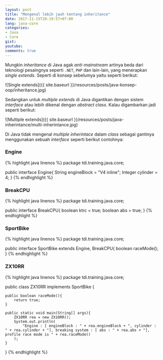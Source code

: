 ```yaml
---
layout: post
title: "Mengenal lebih jauh tentang inheritance"
date: 2017-11-15T20:19:57+07:00
lang: java-core
categories:
- Java
- Core
gist: 
youtube: 
comments: true
---
```


Mungkin _inheritance_ di Java agak _anti-mainstream_ artinya beda dari teknologi pesaingnya seperti `.NET`, `PHP` dan lain-lain, yang menerapkan _single extends_. Seperti di konsep sebelumya yaitu seperti berikut:

![Single extends]({{ site.baseurl }}/resources/posts/java-konsep-oop/inheritance.jpg)

Sedangkan untuk _multiple extends_ di Java digantikan dengan sistem _interface_ atau lebih dikenal dengan _abstract class_. Kalau digambarkan jadi seperti berikut:

![Multiple extends]({{ site.baseurl }}/resources/posts/java-inherintance/multi-inherintance.jpg)

Di Java tidak mengenal _multiple inherintace_ dalam _class_ sebagai gantinya menggunakan sebuah _interface_ seperti berikut contohnya:

### Engine

{% highlight java linenos %}
package tdi.training.java.core;

public interface Engine{
    String engineBlock = "V4 inline";
    Integer cylinder = 4;
}
{% endhighlight %}

### BreakCPU

{% highlight java linenos %}
package tdi.training.java.core;

public interface BreakCPU{
    boolean ktrc = true;
    boolean abs = true;
}
{% endhighlight %}

### SportBike

{% highlight java linenos %}
package tdi.training.java.core;

public interface SportBike extends Engine, BreakCPU{
    boolean raceMode();
}
{% endhighlight %}

### ZX10RR

{% highlight java linenos %}
package tdi.training.java.core;

public class ZX10RR implements SportBike {

    public boolean raceMode(){
        return true;
    }

    public static void main(String[] args){
        ZX10RR rea = new ZX10RR();
        System.out.println(
            "Engine : [ engineBlock : " + rea.engineBlock + ", cylinder : " + rea.cylinder + "], breaking system : [ abs : " + rea.abs + "], profile race mode is " + rea.raceMode()
        ); 	
    }
}
{% endhighlight %}

